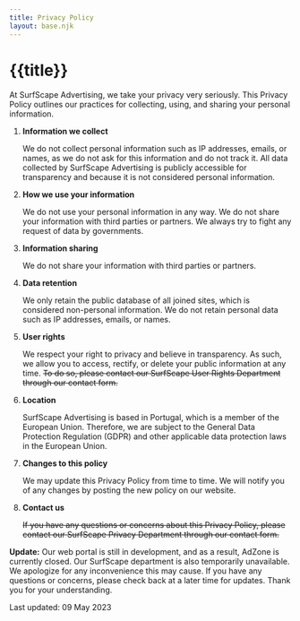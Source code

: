 ```yaml
---
title: Privacy Policy
layout: base.njk
---
```


# {{title}}

At SurfScape Advertising, we take your privacy very seriously. This Privacy Policy outlines our practices for collecting, using, and sharing your personal information.

1. **Information we collect**

   We do not collect personal information such as IP addresses, emails, or names, as we do not ask for this information and do not track it. All data collected by SurfScape Advertising is publicly accessible for transparency and because it is not considered personal information.

2. **How we use your information**

   We do not use your personal information in any way. We do not share your information with third parties or partners. We always try to fight any request of data by governments.

3. **Information sharing**

   We do not share your information with third parties or partners.

4. **Data retention**

   We only retain the public database of all joined sites, which is considered non-personal information. We do not retain personal data such as IP addresses, emails, or names.

5. **User rights**

   We respect your right to privacy and believe in transparency. As such, we allow you to access, rectify, or delete your public information at any time. ~~To do so, please contact our SurfScape User Rights Department through our contact form.~~

6. **Location**

   SurfScape Advertising is based in Portugal, which is a member of the European Union. Therefore, we are subject to the General Data Protection Regulation (GDPR) and other applicable data protection laws in the European Union.

7. **Changes to this policy**

   We may update this Privacy Policy from time to time. We will notify you of any changes by posting the new policy on our website.

8. **Contact us**

   ~~If you have any questions or concerns about this Privacy Policy, please contact our SurfScape Privacy Department through our contact form.~~

**Update:** Our web portal is still in development, and as a result, AdZone is currently closed. Our SurfScape department is also temporarily unavailable. We apologize for any inconvenience this may cause. If you have any questions or concerns, please check back at a later time for updates. Thank you for your understanding.

Last updated: 09 May 2023
